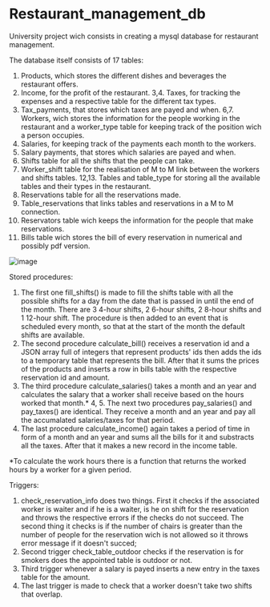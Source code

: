 # Restaurant_management_db
University project wich consists in creating a mysql database for restaurant management.

The database itself consists of 17 tables:
1. Products, which stores the different dishes and beverages the restaurant offers.
2. Income, for the profit of the restaurant.
3,4. Taxes, for tracking the expenses and a respective table for the different tax types.
5. Tax_payments, that stores which taxes are payed and when.
6,7. Workers, wich stores the information for the people working in the restaurant and a worker_type table for keeping track of the position wich a person occupies.
8. Salaries, for keeping track of the payments each month to the workers.
9. Salary payments, that stores which salaries are payed and when.
10. Shifts table for all the shifts that the people can take.
11. Worker_shift table for the realisation of M to M link between the workers and shifts tables.
12,13. Tables and table_type for storing all the available tables and their types in the restaurant.
14. Reservations table for all the reservations made.
15. Table_reservations that links tables and reservations in a M to M connection.
16. Reservators table wich keeps the information for the people that make reservations.
17. Bills table wich stores the bill of every reservation in numerical and possibly pdf version.

![image](https://user-images.githubusercontent.com/54374165/236259716-9a2c431e-941d-44b1-8e52-7fb90bd90f01.png)

Stored procedures:
1. The first one fill_shifts() is made to fill the shifts table with all the possible shifts for a day from the date that is passed in until the end of the month. There are 3 4-hour shifts, 2 6-hour shifts, 2 8-hour shifts and 1 12-hour shift. The procedure is then added to an event that is scheduled every month, so that at the start of the month the default shifts are available.
2. The second procedure calculate_bill() receives a reservation id and a JSON array full of integers that represent products' ids then adds the ids to a temporary table that represents the bill. After that it sums the prices of the products and inserts a row in bills table with the respective reservation id and amount.
3. The third procedure calculate_salaries() takes a month and an year and calculates the salary that a worker shall receive based on the hours worked that month.*
4, 5. The next two procedures pay_salaries() and pay_taxes() are identical. They receive a month and an year and pay all the accumalated salaries/taxes for that period.
6. The last procedure calculate_income() again takes a period of time in form of a month and an year and sums all the bills for it and substracts all the taxes. After that it makes a new record in the income table.

*To calculate the work hours there is a function that returns the worked hours by a worker for a given period. 

Triggers:
1. check_reservation_info does two things. First it checks if the associated worker is waiter and if he is a waiter, is he on shift for the reservation and throws the respective errors if the checks do not succeed. The second thing it checks is if the number of chairs is greater than the number of people for the reservation wich is not allowed so it throws error message if it doesn't succed;
2. Second trigger check_table_outdoor checks if the reservation is for smokers does the appointed table is outdoor or not.
3. Third trigger whenever a salary is payed inserts a new entry in the taxes table for the amount.
4. The last trigger is made to check that a worker doesn't take two shifts that overlap.
